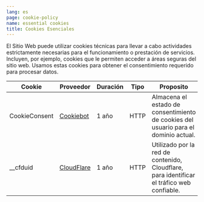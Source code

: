 ```yaml
---
lang: es
page: cookie-policy
name: essential cookies
title: Cookies Esenciales
---
```


El Sitio Web puede utilizar cookies técnicas para llevar a cabo actividades estrictamente necesarias para el funcionamiento o prestación de servicios. Incluyen, por ejemplo, cookies que le permiten acceder a áreas seguras del sitio web. Usamos estas cookies para obtener el consentimiento requerido para procesar datos.

Cookie        | Proveedor   | Duración | Tipo | Proposito                                                                  
------------- | ---------- | -------- | ---- | -------------------------------------------------------------------------
CookieConsent | <a class="no-underline" href="https://www.cookiebot.com/goto/privacy-policy/">Cookiebot</a>  | 1 año   | HTTP | Almacena el estado de consentimiento de cookies del usuario para el dominio actual.           
__cfduid      | <a class="no-underline" href="https://www.cloudflare.com/">CloudFlare</a> | 1 año  | HTTP | Utilizado por la red de contenido, Cloudflare, para identificar el tráfico web confiable.
